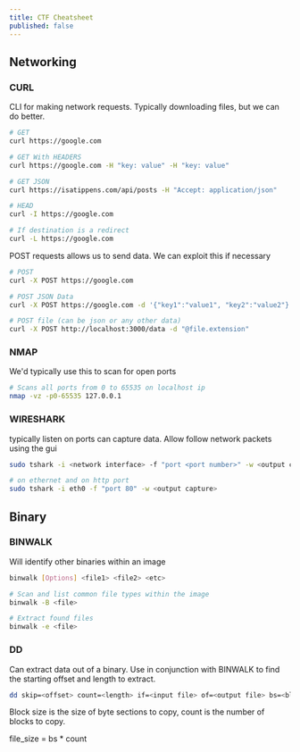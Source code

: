 ```yaml
---
title: CTF Cheatsheet
published: false
---
```


## Networking

### CURL

CLI for making network requests. Typically downloading files, but we can do better.

```bash
# GET
curl https://google.com

# GET With HEADERS
curl https://google.com -H "key: value" -H "key: value"

# GET JSON
curl https://isatippens.com/api/posts -H "Accept: application/json"

# HEAD
curl -I https://google.com

# If destination is a redirect
curl -L https://google.com
```

POST requests allows us to send data. We can exploit this if necessary

```bash
# POST
curl -X POST https://google.com

# POST JSON Data
curl -X POST https://google.com -d '{"key1":"value1", "key2":"value2"}' -H "Content-Type: application/json"

# POST file (can be json or any other data)
curl -X POST http://localhost:3000/data -d "@file.extension"
```

### NMAP

We'd typically use this to scan for open ports

```bash
# Scans all ports from 0 to 65535 on localhost ip
nmap -vz -p0-65535 127.0.0.1
```

### WIRESHARK

typically listen on ports can capture data. Allow follow network packets using the gui

```bash
sudo tshark -i <network interface> -f "port <port number>" -w <output capture>

# on ethernet and on http port
sudo tshark -i eth0 -f "port 80" -w <output capture>
```

## Binary 

### BINWALK

Will identify other binaries within an image

```bash
binwalk [Options] <file1> <file2> <etc>

# Scan and list common file types within the image
binwalk -B <file>

# Extract found files
binwalk -e <file>
```

### DD

Can extract data out of a binary. Use in conjunction with BINWALK to find the starting offset
and length to extract.

```bash
dd skip=<offset> count=<length> if=<input file> of=<output file> bs=<block size>
```

Block size is the size of byte sections to copy, count is the number of blocks to copy.

file_size = bs * count